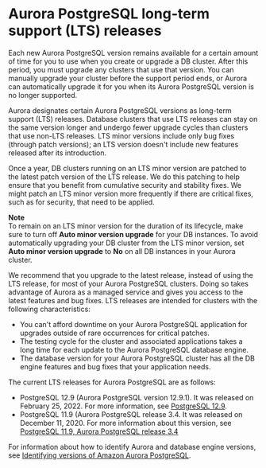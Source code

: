 # Aurora PostgreSQL long\-term support \(LTS\) releases<a name="AuroraPostgreSQL.Updates.LTS"></a>

 Each new Aurora PostgreSQL version remains available for a certain amount of time for you to use when you create or upgrade a DB cluster\. After this period, you must upgrade any clusters that use that version\. You can manually upgrade your cluster before the support period ends, or Aurora can automatically upgrade it for you when its Aurora PostgreSQL version is no longer supported\. 

 Aurora designates certain Aurora PostgreSQL versions as long\-term support \(LTS\) releases\. Database clusters that use LTS releases can stay on the same version longer and undergo fewer upgrade cycles than clusters that use non\-LTS releases\. LTS minor versions include only bug fixes \(through patch versions\); an LTS version doesn't include new features released after its introduction\. 

 Once a year, DB clusters running on an LTS minor version are patched to the latest patch version of the LTS release\. We do this patching to help ensure that you benefit from cumulative security and stability fixes\. We might patch an LTS minor version more frequently if there are critical fixes, such as for security, that need to be applied\. 

**Note**  
To remain on an LTS minor version for the duration of its lifecycle, make sure to turn off **Auto minor version upgrade** for your DB instances\. To avoid automatically upgrading your DB cluster from the LTS minor version, set **Auto minor version upgrade** to **No** on all DB instances in your Aurora cluster\. 

 We recommend that you upgrade to the latest release, instead of using the LTS release, for most of your Aurora PostgreSQL clusters\. Doing so takes advantage of Aurora as a managed service and gives you access to the latest features and bug fixes\. LTS releases are intended for clusters with the following characteristics: 
+  You can't afford downtime on your Aurora PostgreSQL application for upgrades outside of rare occurrences for critical patches\. 
+  The testing cycle for the cluster and associated applications takes a long time for each update to the Aurora PostgreSQL database engine\. 
+  The database version for your Aurora PostgreSQL cluster has all the DB engine features and bug fixes that your application needs\. 

 The current LTS releases for Aurora PostgreSQL are as follows: 
+ PostgreSQL 12\.9 \(Aurora PostgreSQL version 12\.9\.1\)\. It was released on February 25, 2022\. For more information, see [PostgreSQL 12\.9](AuroraPostgreSQL.Updates.20180305.md#AuroraPostgreSQL.Updates.20180305.129)\. 
+ PostgreSQL 11\.9 \(Aurora PostgreSQL release 3\.4\. It was released on December 11, 2020\. For more information about this version, see [PostgreSQL 11\.9, Aurora PostgreSQL release 3\.4 ](AuroraPostgreSQL.Updates.20180305.md#AuroraPostgreSQL.Updates.20180305.34)

For information about how to identify Aurora and database engine versions, see [Identifying versions of Amazon Aurora PostgreSQL](AuroraPostgreSQL.Updates.Versions.md)\.